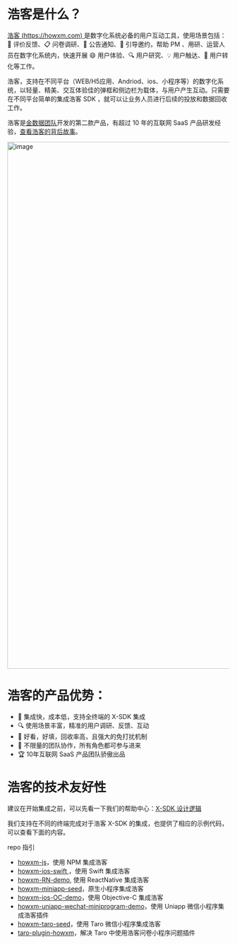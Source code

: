# 浩客是什么？

[浩客 (https://howxm.com) ](https://howxm.com) 是数字化系统必备的用户互动工具，使用场景包括：💬 评价反馈、📋 问卷调研、📢 公告通知、🤝 引导邀约，帮助 PM 、用研、运营人员在数字化系统内，快速开展 😄 用户体验、🔍 用户研究、💡 用户触达、🚀 用户转化等工作。

浩客，支持在不同平台（WEB/H5应用、Andriod、ios、小程序等）的数字化系统，以轻量、精美、交互体验佳的弹框和侧边栏为载体，与用户产生互动。只需要在不同平台简单的集成浩客 SDK ，就可以让业务人员进行后续的投放和数据回收工作。

浩客是[金数据团队](https://jinshuju.net)开发的第二款产品，有超过 10 年的互联网 SaaS 产品研发经验，[查看浩客的背后故事](https://howxm.com/help/articles/product-story)。

<img width="1195" alt="image" src="https://github.com/howxm/.github/assets/528043/4156c95d-8ce2-41a9-a123-a391714c0ccc">

# 浩客的产品优势：

- 🚀 集成快，成本低，支持全终端的 X-SDK 集成
- 🔍 使用场景丰富，精准的用户调研、反馈、互动
- 🎨 好看，好填，回收率高，且强大的免打扰机制
- 🤝 不限量的团队协作，所有角色都可参与进来
- 🏆 10年互联网 SaaS 产品团队骄傲出品

# 浩客的技术友好性

建议在开始集成之前，可以先看一下我们的帮助中心：[X-SDK 设计逻辑](https://howxm.com/help/articles/x-sdk-intro)

我们支持在不同的终端完成对于浩客 X-SDK 的集成，也提供了相应的示例代码，可以查看下面的内容。

repo 指引

- [howxm-js](https://github.com/howxm/howxm-js)，使用 NPM 集成浩客
- [howxm-ios-swift ](https://github.com/howxm/howxm-ios-swift-demo)，使用 Swift 集成浩客
- [howxm-RN-demo](https://github.com/howxm/howxm-RN-demo), 使用 ReactNative 集成浩客
- [howxm-miniapp-seed](https://github.com/howxm/howxm-miniapp-seed)，原生小程序集成浩客
- [howxm-ios-OC-demo](https://github.com/howxm/howxm-ios-OC-demo)，使用 Objective-C 集成浩客
- [howxm-uniapp-wechat-miniprogram-demo](https://github.com/howxm/howxm-uniapp-wechat-miniprogram-demo)，使用 Uniapp 微信小程序集成浩客插件
- [howxm-taro-seed](https://github.com/howxm/howxm-taro-seed)，使用 Taro 微信小程序集成浩客
- [taro-plugin-howxm](https://github.com/howxm/taro-plugin-howxm)，解决 Taro 中使用浩客问卷小程序问题插件


